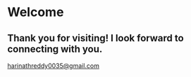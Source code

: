 # Welcome
## Thank you for visiting! I look forward to connecting with you.
harinathreddy0035@gmail.com
